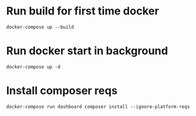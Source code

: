 Run build for first time docker
========================
`docker-compose up --build`


Run docker start in background
====================================
`docker-compose up -d`


Install composer reqs
========================
`docker-compose run dashboard composer install --ignore-platform-reqs`